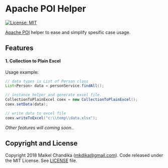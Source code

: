 # Apache POI Helper

[![License: MIT](https://img.shields.io/badge/License-MIT-blue.svg)](/LICENSE)

[Apache POI](https://poi.apache.org/) helper to ease and simplify spesific case usage.

## Features

#### 1. Collection to Plain Excel

Usage example:

```java
// data types is List of Person class
List<Person> data = personService.findAll();

// instance helper and generate excel file.
CollectionToPlainExcel coex = new CollectionToPlainExcel();
coex.setData(data);

// write data to excel file
coex.writeToExcel("c:\\temp\\data.xlsx");
```

_Other features will coming soon.._

## Copyright and License

Copyright 2018 Maikel Chandika (mkdika@gmail.com). Code released under the 
MIT License. See [LICENSE](/LICENSE) file.